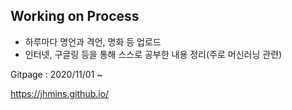 ## Working on Process
- 하루마다 명언과 격언, 명화 등 업로드 
- 인터넷, 구글링 등을 통해 스스로 공부한 내용 정리(주로 머신러닝 관련)

Gitpage : 2020/11/01 ~ <br>

https://jhmins.github.io/
